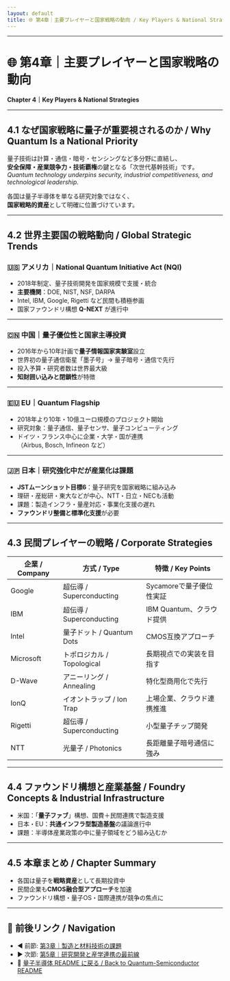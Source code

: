 ```yaml
---
layout: default
title: 🌐 第4章｜主要プレイヤーと国家戦略の動向 / Key Players & National Strategies
---
```


---

# 🌐 **第4章｜主要プレイヤーと国家戦略の動向**  
**Chapter 4｜Key Players & National Strategies**

---

## 4.1 **なぜ国家戦略に量子が重要視されるのか / Why Quantum Is a National Priority**

量子技術は計算・通信・暗号・センシングなど多分野に直結し、  
**安全保障・産業競争力・技術覇権**の鍵となる「次世代基幹技術」です。  
_Quantum technology underpins security, industrial competitiveness, and technological leadership._

各国は量子半導体を単なる研究対象ではなく、  
**国家戦略的資産**として明確に位置づけています。

---

## 4.2 **世界主要国の戦略動向 / Global Strategic Trends**

### 🇺🇸 **アメリカ｜National Quantum Initiative Act (NQI)**
- 2018年制定、量子技術開発を国家規模で支援・統合  
- **主要機関**：DOE, NIST, NSF, DARPA  
- Intel, IBM, Google, Rigetti など民間も積極参画  
- 国家ファウンドリ構想 **Q-NEXT** が進行中

---

### 🇨🇳 **中国｜量子優位性と国家主導投資**
- 2016年から10年計画で**量子情報国家実験室**設立  
- 世界初の量子通信衛星「墨子号」→ 量子暗号・通信で先行  
- 投入予算・研究者数は世界最大級  
- **知財囲い込みと閉鎖性**が特徴

---

### 🇪🇺 **EU｜Quantum Flagship**
- 2018年より10年・10億ユーロ規模のプロジェクト開始  
- 研究対象：量子通信、量子センサ、量子コンピューティング  
- ドイツ・フランス中心に企業・大学・国が連携  
  （Airbus, Bosch, Infineon など）

---

### 🇯🇵 **日本｜研究強化中だが産業化は課題**
- **JSTムーンショット目標6**：量子研究を国家戦略に組み込み  
- 理研・産総研・東大などが中心、NTT・日立・NECも活動  
- 課題：製造インフラ・量産対応・事業化支援の遅れ  
- **ファウンドリ整備と標準化支援**が必要

---

## 4.3 **民間プレイヤーの戦略 / Corporate Strategies**

| **企業 / Company** | **方式 / Type** | **特徴 / Key Points** |
|--------------------|-----------------|-----------------------|
| Google | 超伝導 / Superconducting | Sycamoreで量子優位性実証 |
| IBM | 超伝導 / Superconducting | IBM Quantum、クラウド提供 |
| Intel | 量子ドット / Quantum Dots | CMOS互換アプローチ |
| Microsoft | トポロジカル / Topological | 長期視点での実装を目指す |
| D-Wave | アニーリング / Annealing | 特化型商用化で先行 |
| IonQ | イオントラップ / Ion Trap | 上場企業、クラウド連携推進 |
| Rigetti | 超伝導 / Superconducting | 小型量子チップ開発 |
| NTT | 光量子 / Photonics | 長距離量子暗号通信に強み |

---

## 4.4 **ファウンドリ構想と産業基盤 / Foundry Concepts & Industrial Infrastructure**

- 米国：「**量子ファブ**」構想、国費＋民間連携で製造支援  
- 日本・EU：**共通インフラ型製造基盤**の議論進行中  
- 課題：半導体産業政策の中に量子領域をどう組み込むか

---

## 4.5 **本章まとめ / Chapter Summary**

- 各国は量子を**戦略資産**として長期投資中  
- 民間企業も**CMOS融合型アプローチ**を加速  
- ファウンドリ構想・量子OS・国際連携が競争の焦点に

---

## 🔗 **前後リンク / Navigation**
- ◀️ 前節: [第3章｜製造と材料技術の課題](03_fabrication.md)  
- ▶️ 次節: [第5章｜研究開発と産学連携の最前線](05_rd_alliance.md)  
- 📘 [量子半導体 README に戻る / Back to Quantum-Semiconductor README](README.md)
